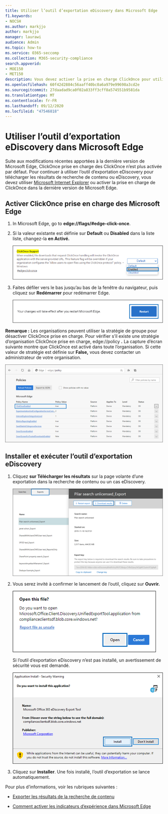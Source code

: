 ```yaml
---
title: Utiliser l’outil d’exportation eDiscovery dans Microsoft Edge
f1.keywords:
- NOCSH
ms.author: markjjo
author: markjjo
manager: laurawi
audience: Admin
ms.topic: how-to
ms.service: O365-seccomp
ms.collection: M365-security-compliance
search.appverid:
- MOE150
- MET150
description: Vous devez activer la prise en charge ClickOnce pour utiliser la dernière version de Microsoft Edge pour télécharger les résultats de recherche à partir de la recherche de contenu et de la découverte électronique dans le centre de sécurité et conformité.
ms.openlocfilehash: 60f42d2884c56aaff40bc0a6a979e99698a3cd2e
ms.sourcegitcommit: 27daadad9ca0f02a833ff3cff8a574551b9581da
ms.translationtype: MT
ms.contentlocale: fr-FR
ms.lasthandoff: 09/12/2020
ms.locfileid: "47546818"
---
```

# <a name="use-the-ediscovery-export-tool-in-microsoft-edge"></a>Utiliser l’outil d’exportation eDiscovery dans Microsoft Edge

Suite aux modifications récentes apportées à la dernière version de Microsoft Edge, ClickOnce prise en charge des ClickOnce n’est plus activée par défaut. Pour continuer à utiliser l’outil d’exportation eDiscovery pour télécharger les résultats de recherche de contenu ou eDiscovery, vous devez utiliser [Microsoft Internet Explorer](https://support.microsoft.com/help/17621/internet-explorer-downloads) ou activer la prise en charge de ClickOnce dans la dernière version de Microsoft Edge.

## <a name="enable-clickonce-support-in-microsoft-edge"></a>Activer ClickOnce prise en charge des Microsoft Edge

1. In Microsoft Edge, go to **edge://flags/#edge-click-once**.

2. Si la valeur existante est définie sur **Default** ou **Disabled** dans la liste liste, changez-la **en Activé.**

   ![Select Enabled from dropdown list](../media/ClickOnceimage1.png)

3. Faites défiler vers le bas jusqu’au bas de la fenêtre du navigateur, puis cliquez sur **Redémarrer** pour redémarrer Edge.

   ![Cliquez sur Redémarrer](../media/ClickOnceimage2.png)

**Remarque :** Les organisations peuvent utiliser la stratégie de groupe pour désactiver ClickOnce prise en charge. Pour vérifier s’il existe une stratégie d’organisation ClickOnce prise en charge, edge://policy **.** La capture d’écran suivante montre que ClickOnce est activé dans toute l’organisation. Si cette valeur de stratégie est définie sur **False,** vous devez contacter un administrateur de votre organisation.

![Liste des stratégies d’organisation Edge](../media/ClickOnceimage3.png)

## <a name="install-and-run-the-ediscovery-export-tool"></a>Installer et exécuter l’outil d’exportation eDiscovery

1. Cliquez **sur Télécharger les résultats** sur la page volante d’une exportation dans la recherche de contenu ou un cas eDiscovery.

   ![Cliquez sur Télécharger les résultats sur la page volante pour télécharger les résultats de la recherche](../media/ClickOnceExport1.png)

2. Vous serez invité à confirmer le lancement de l’outil, cliquez sur **Ouvrir.**

   ![Cliquez sur Ouvrir pour lancer l’outil d’exportation eDiscovery](../media/ClickOnceimage4.png)

   Si l’outil d’exportation eDiscovery n’est pas installé, un avertissement de sécurité vous est demandé. 

   ![Cliquez sur Installer pour installer l’outil d’exportation eDiscovery](../media/ClickOnceimage5.png)

3. Cliquez sur **Installer**. Une fois installé, l’outil d’exportation se lance automatiquement.

Pour plus d’informations, voir les rubriques suivantes :

- [Exporter les résultats de la recherche de contenu](export-search-results.md)

- [Comment activer les indicateurs d’expérience dans Microsoft Edge](https://microsoftedgesupport.microsoft.com/hc/articles/360034075294-How-to-enable-experiment-flags-in-Microsoft-Edge-Insider-channels)
